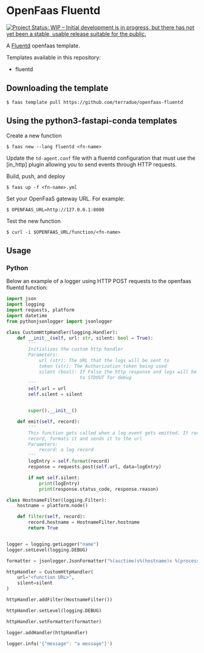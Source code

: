 # OpenFaas Fluentd

[![Project Status: WIP – Initial development is in progress, but there has not yet been a stable, usable release suitable for the public.](https://www.repostatus.org/badges/latest/wip.svg)](https://www.repostatus.org/#wip)

A [Fluentd](https://www.fluentd.org/) openfaas template.

Templates available in this repository:
- fluentd

## Downloading the template

```
$ faas template pull https://github.com/terradue/openfaas-fluentd
```

## Using the python3-fastapi-conda templates

Create a new function

```
$ faas new --lang fluentd <fn-name>
```

Update the `td-agent.conf` file with a fluentd configuration that must use the [in_http] plugin allowing you to send events through HTTP requests. 


Build, push, and deploy

```
$ faas up -f <fn-name>.yml
```

Set your OpenFaaS gateway URL. For example:

```
$ OPENFAAS_URL=http://127.0.0.1:8080
```

Test the new function

```
$ curl -i $OPENFAAS_URL/function/<fn-name>
```

## Usage 

### Python

Below an example of a logger using HTTP POST requests to the openfaas fluentd function:

```python
import json
import logging
import requests, platform 
import datetime
from pythonjsonlogger import jsonlogger

class CustomHttpHandler(logging.Handler):
    def __init__(self, url: str, silent: bool = True):
        '''
        Initializes the custom http handler
        Parameters:
            url (str): The URL that the logs will be sent to
            token (str): The Authorization token being used
            silent (bool): If False the http response and logs will be sent 
                           to STDOUT for debug
        '''
        self.url = url
        self.silent = silent


        super().__init__()

    def emit(self, record):
        '''
        This function gets called when a log event gets emitted. It recieves a
        record, formats it and sends it to the url
        Parameters:
            record: a log record
        '''
        logEntry = self.format(record)
        response = requests.post(self.url, data=logEntry)

        if not self.silent:
            print(logEntry)
            print(response.status_code, response.reason)

class HostnameFilter(logging.Filter):
    hostname = platform.node()

    def filter(self, record):
        record.hostname = HostnameFilter.hostname
        return True


logger = logging.getLogger("name")
logger.setLevel(logging.DEBUG)

formatter = jsonlogger.JsonFormatter("%(asctime)s%(hostname)s %(processName)s %(name)s %(levelname)s %(message)s", "%Y-%m-%dT%H:%M:%SZ")

httpHandler = CustomHttpHandler(
    url="<function URL>",
    silent=silent
)

httpHandler.addFilter(HostnameFilter())

httpHandler.setLevel(logging.DEBUG)

httpHandler.setFormatter(formatter)

logger.addHandler(httpHandler)

logger.info('{"message": "a message"}')
```


